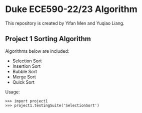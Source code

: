 # Duke ECE590-22/23 Algorithm

This repository is created by Yifan Men and Yuqiao Liang.

## Project 1 Sorting Algorithm

Algorithms below are included:

- Selection Sort
- Insertion Sort
- Bubble Sort
- Merge Sort
- Quick Sort

Usage:

```Shell
>>> import project1
>>> project1.testingSuite('SelectionSort')
```